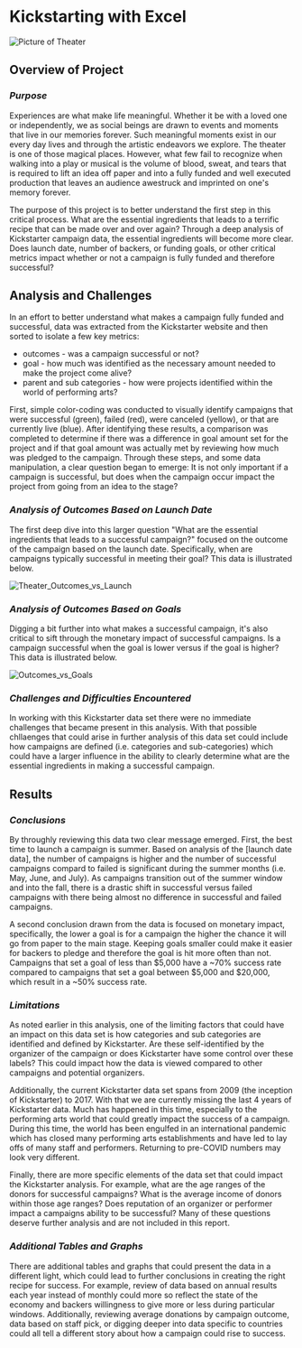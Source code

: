 # Kickstarting with Excel

![Picture of Theater](https://worldoftheatreandart.com/wp-content/uploads/2014/06/Theatre-paly.jpg)

## **Overview of Project**

###  *Purpose* 
        
Experiences are what make life meaningful. Whether it be with a loved one or independently, we as social beings 
are drawn to events and moments that live in our memories forever. Such meaningful moments exist in our every day lives 
and through the artistic endeavors we explore. The theater is one of those magical places. However, what few fail to 
recognize when walking into a play or musical is the volume of blood, sweat, and tears that is required to lift an idea 
off paper and into a fully funded and well executed production that leaves an audience awestruck and imprinted on one's 
memory forever. 

The purpose of this project is to better understand the first step in this critical process. What are the essential ingredients that leads to a terrific recipe that can be made over and over again? Through a deep analysis of Kickstarter campaign data, the essential ingredients will become more clear. Does launch date, number of backers, or funding goals, or other critical metrics impact whether or not a campaign is fully funded and therefore successful? 

## **Analysis and Challenges**

In an effort to better understand what makes a campaign fully funded and successful, data was extracted from the Kickstarter website and then sorted to isolate a few key metrics:
  - outcomes - was a campaign successful or not?
  - goal - how much was identified as the necessary amount needed to make the project come alive?
  - parent and sub categories - how were projects identified within the world of performing arts?

First, simple color-coding was conducted to visually identify campaigns that were successful (green), failed (red), were canceled (yellow), or that are currently live (blue). After identifying these results, a comparison was completed to determine if there was a difference in goal amount set for the project and if that goal amount was actually met by reviewing how much was pledged to the campaign. Through these steps, and some data manipulation, a clear question began to emerge: It is not only important if a campaign is successful, but does when the campaign occur impact the project from going from an idea to the stage?

### *Analysis of Outcomes Based on Launch Date*

The first deep dive into this larger question "What are the essential ingredients that leads to a successful campaign?" focused on the outcome of the campaign based on the launch date. Specifically, when are campaigns typically successful in meeting their goal? This data is illustrated below.
  
  
![Theater_Outcomes_vs_Launch](https://user-images.githubusercontent.com/87885677/132959247-dac5f1ab-d207-400b-9ac3-61e4d328ff09.png)
   
   
### *Analysis of Outcomes Based on Goals*

Digging a bit further into what makes a successful campaign, it's also critical to sift through the monetary impact of successful campaigns. Is a campaign successful when the goal is lower versus if the goal is higher? This data is illustrated below.
      
      
![Outcomes_vs_Goals](https://user-images.githubusercontent.com/87885677/132959321-cea80bbc-d5ef-4435-a2bf-e04c136d229a.png)
        
        
### *Challenges and Difficulties Encountered*

In working with this Kickstarter data set there were no immediate challenges that became present in this analysis. With that possible chllaenges that could arise in further analysis of this data set could include how campaigns are defined (i.e. categories and sub-categories) which could have a larger influence in the ability to clearly determine what are the essential ingredients in making a successful campaign. 

## **Results**

### *Conclusions*

By throughly reviewing this data two clear message emerged. First, the best time to launch a campaign is summer. Based on analysis of the [launch date data], the number of campaigns is higher and the number of successful campaigns compard to failed is significant during the summer months (i.e. May, June, and July). As campaigns transition out of the summer window and into the fall, there is a drastic shift in successful versus failed campaigns with there being almost no difference in successful and failed campaigns.
    
A second conclusion drawn from the data is focused on monetary impact, specifically, the lower a goal is for a campaign the higher the chance it will go from paper to the main stage. Keeping goals smaller could make it easier for backers to pledge and therefore the goal is hit more often than not. Campaigns that set a goal of less than $5,000 have a ~70% success rate compared to campaigns that set a goal between $5,000 and $20,000, which result in a ~50% success rate. 

### *Limitations*

As noted earlier in this analysis, one of the limiting factors that could have an impact on this data set is how categories and sub categories are identified and defined by Kickstarter. Are these self-identified by the organizer of the campaign or does Kickstarter have some control over these labels? This could impact how the data is viewed compared to other campaigns and potential organizers. 
    
Additionally, the current Kickstarter data set spans from 2009 (the inception of Kickstarter) to 2017. With that we are currently missing the last 4 years of Kickstarter data. Much has happened in this time, especially to the performing arts world that could greatly impact the success of a campaign. During this time, the world has been engulfed in an international pandemic  which has closed many performing arts establishments and have led to lay offs of many staff and performers. Returning to pre-COVID numbers may look very different. 
    
Finally, there are more specific elements of the data set that could impact the Kickstarter analysis. For example, what are the age ranges of the donors for successful campaigns? What is the average income of donors within those age ranges? Does reputation of an organizer or performer impact a campaigns ability to be successful? Many of these questions deserve further analysis and are not included in this report.

### *Additional Tables and Graphs*

There are additional tables and graphs that could present the data in a different light, which could lead to further conclusions in creating the right recipe for success. For example, review of data based on annual results each year instead of monthly could more so reflect the state of the economy and backers willingness to give more or less during particular windows. Additionally, reviewing average donations by campaign outcome, data based on staff pick, or digging deeper into data specific to countries could all tell a different story about how a campaign could rise to success.

